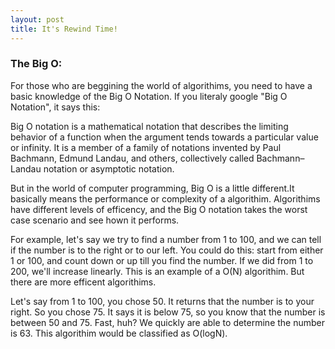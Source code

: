 ```yaml
---
layout: post
title: It's Rewind Time!
---
```


### The Big O:

For those who are beggining the world of algorithims, you need to have a basic knowledge of the Big O Notation. If you literaly google "Big O Notation", it says this:

Big O notation is a mathematical notation that describes the limiting behavior of a function when the argument tends towards a particular value or infinity. It is a member of a family of notations invented by Paul Bachmann, Edmund Landau, and others, collectively called Bachmann–Landau notation or asymptotic notation.

But in the world of computer programming, Big O is a little different.It basically means the performance or complexity of a algorithim. Algorithims have different levels of efficency, and the Big O notation takes the worst case scenario and see hown it performs.

For example, let's say we try to find a number from 1 to 100, and we can tell if the number is to the right or to our left. You could do this: start from either 1 or 100, and count down or up till you find the number. If we did from 1 to 200, we'll increase linearly. This is an example of a O(N) algorithim. But there are more efficent algorithims. 

Let's say from 1 to 100, you chose 50. It returns that the number is to your right. So you chose 75. It says it is below 75, so you know that the number is between 50 and 75. Fast, huh? We quickly are able to determine the number is 63. This algorithim would be classified as O(logN). 
